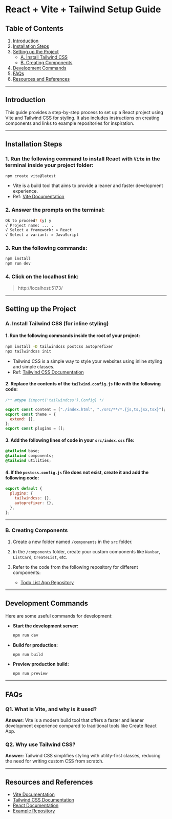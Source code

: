 # React + Vite + Tailwind Setup Guide

## Table of Contents

1. [Introduction](#introduction)
2. [Installation Steps](#installation-steps)
3. [Setting up the Project](#setting-up-the-project)
   - [A. Install Tailwind CSS](#a-install-tailwind-css)
   - [B. Creating Components](#b-creating-components)
4. [Development Commands](#development-commands)
5. [FAQs](#faqs)
6. [Resources and References](#resources-and-references)

---

## Introduction

This guide provides a step-by-step process to set up a React project using Vite and Tailwind CSS for styling. It also includes instructions on creating components and links to example repositories for inspiration.

---

## Installation Steps

### 1. Run the following command to install React with `Vite` in the terminal inside your project folder:

```bash
npm create vite@latest
```

- Vite is a build tool that aims to provide a leaner and faster development experience.
- Ref: [Vite Documentation](https://vite.dev/guide/)

### 2. Answer the prompts on the terminal:

```bash
Ok to proceed? (y) y
√ Project name: ... .
√ Select a framework: » React
√ Select a variant: » JavaScript
```

### 3. Run the following commands:

```bash
npm install
npm run dev
```

### 4. Click on the localhost link:

> http://localhost:5173/

---

## Setting up the Project

### A. Install Tailwind CSS (for inline styling)

#### 1. Run the following commands inside the root of your project:

```bash
npm install -D tailwindcss postcss autoprefixer
npx tailwindcss init
```

- Tailwind CSS is a simple way to style your websites using inline styling and simple classes.
- Ref: [Tailwind CSS Documentation](https://tailwindcss.com/docs/installation)

#### 2. Replace the contents of the `tailwind.config.js` file with the following code:

```javascript
/** @type {import('tailwindcss').Config} */

export const content = ["./index.html", "./src/**/*.{js,ts,jsx,tsx}"];
export const theme = {
  extend: {},
};
export const plugins = [];
```

#### 3. Add the following lines of code in your `src/index.css` file:

```css
@tailwind base;
@tailwind components;
@tailwind utilities;
```

#### 4. If the `postcss.config.js` file does not exist, create it and add the following code:

```javascript
export default {
  plugins: {
    tailwindcss: {},
    autoprefixer: {},
  },
};
```

---

### B. Creating Components

1. Create a new folder named `/components` in the `src` folder.

2. In the `/components` folder, create your custom components like `Navbar`, `ListCard`, `CreateList`, etc.

3. Refer to the code from the following repository for different components:
   - [Todo List App Repository](https://github.com/amar-nath-bhat/todo-list-app)

---

## Development Commands

Here are some useful commands for development:

- **Start the development server:**

  ```bash
  npm run dev
  ```

- **Build for production:**

  ```bash
  npm run build
  ```

- **Preview production build:**
  ```bash
  npm run preview
  ```

---

## FAQs

### Q1. What is Vite, and why is it used?

**Answer:** Vite is a modern build tool that offers a faster and leaner development experience compared to traditional tools like Create React App.

### Q2. Why use Tailwind CSS?

**Answer:** Tailwind CSS simplifies styling with utility-first classes, reducing the need for writing custom CSS from scratch.

---

## Resources and References

- [Vite Documentation](https://vite.dev/guide/)
- [Tailwind CSS Documentation](https://tailwindcss.com/docs/installation)
- [React Documentation](https://reactjs.org/docs/getting-started.html)
- [Example Repository](https://github.com/amar-nath-bhat/todo-list-app)
